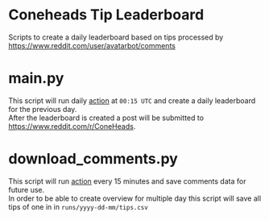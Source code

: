 # Coneheads Tip Leaderboard
Scripts to create a daily leaderboard based on tips processed by https://www.reddit.com/user/avatarbot/comments

# main.py
This script will run daily [action](.github/workflows/cron.yml) at `00:15 UTC` and create a daily leaderboard for the previous day.  
After the leaderboard is created a post will be submitted to https://www.reddit.com/r/ConeHeads.

# download_comments.py
This script will run [action](.github/workflows/download_comments.yml) every 15 minutes and save comments data for future use.  
In order to be able to create overview for multiple day this script will save all tips of one in in `runs/yyyy-dd-mm/tips.csv`  
